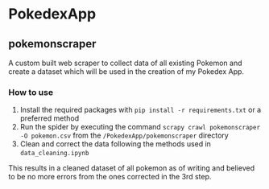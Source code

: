 # PokedexApp

## pokemonscraper

A custom built web scraper to collect data of all existing Pokemon and create a dataset which will be used in the creation of my Pokedex App.

### How to use

1. Install the required packages with ``pip install -r requirements.txt`` or a preferred method
2. Run the spider by executing the command ``scrapy crawl pokemonscraper -O pokemon.csv`` from the ``/PokedexApp/pokemonscraper`` directory
3. Clean and correct the data following the methods used in ``data_cleaning.ipynb``

This results in a cleaned dataset of all pokemon as of writing and believed to be no more errors from the ones corrected in the 3rd step.
